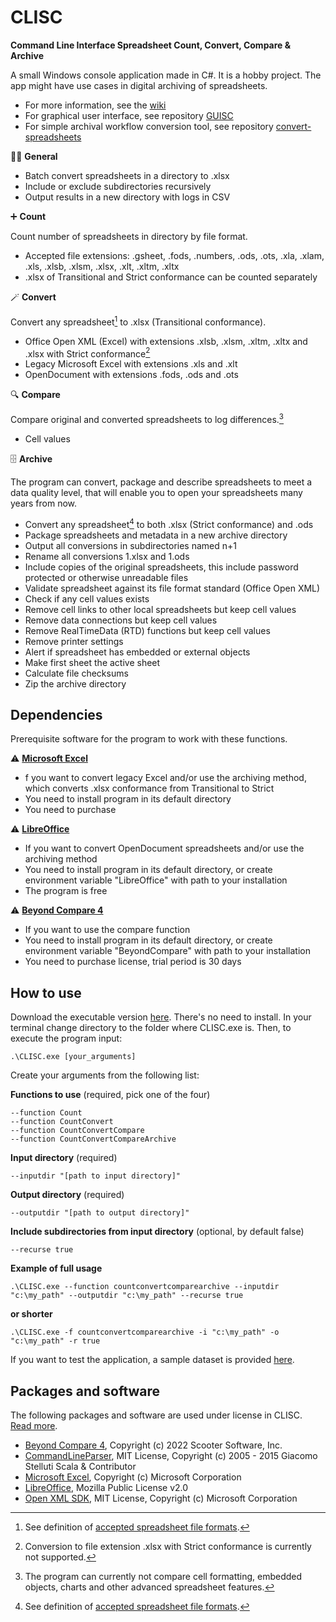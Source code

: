 # CLISC
**Command Line Interface Spreadsheet Count, Convert, Compare & Archive**

A small Windows console application made in C#. It is a hobby project. The app might have use cases in digital archiving of spreadsheets. 

* For more information, see the [wiki](https://github.com/Asbjoedt/CLISC/wiki)
* For graphical user interface, see repository [GUISC](https://github.com/Asbjoedt/GUISC)
* For simple archival workflow conversion tool, see repository [convert-spreadsheets](https://github.com/Asbjoedt/convert-spreadsheets)

:rainbow_flag: **General**

* Batch convert spreadsheets in a directory to .xlsx
* Include or exclude subdirectories recursively
* Output results in a new directory with logs in CSV

:heavy_plus_sign: **Count**

Count number of spreadsheets in directory by file format. 
* Accepted file extensions: .gsheet, .fods, .numbers, .ods, .ots, .xla, .xlam, .xls, .xlsb, .xlsm, .xlsx, .xlt, .xltm, .xltx
* .xlsx of Transitional and Strict conformance can be counted separately

:magic_wand: **Convert**

Convert any spreadsheet[^1] to .xlsx (Transitional conformance).
* Office Open XML (Excel) with extensions .xlsb, .xlsm, .xltm, .xltx and .xlsx with Strict conformance[^2]
* Legacy Microsoft Excel with extensions .xls and .xlt
* OpenDocument with extensions .fods, .ods and .ots

:mag: **Compare**

Compare original and converted spreadsheets to log differences.[^3]
* Cell values

:file_cabinet: **Archive**

The program can convert, package and describe spreadsheets to meet a data quality level, that will enable you to open your spreadsheets many years from now. 
* Convert any spreadsheet[^1] to both .xlsx (Strict conformance) and .ods
* Package spreadsheets and metadata in a new archive directory
* Output all conversions in subdirectories named n+1
* Rename all conversions 1.xlsx and 1.ods
* Include copies of the original spreadsheets, this include password protected or otherwise unreadable files
* Validate spreadsheet against its file format standard (Office Open XML)
* Check if any cell values exists
* Remove cell links to other local spreadsheets but keep cell values
* Remove data connections but keep cell values
* Remove RealTimeData (RTD) functions but keep cell values
* Remove printer settings
* Alert if spreadsheet has embedded or external objects
* Make first sheet the active sheet
* Calculate file checksums
* Zip the archive directory

## Dependencies
Prerequisite software for the program to work with these functions.

:warning: **[Microsoft Excel](https://www.microsoft.com/en-us/microsoft-365/excel)**
* f you want to convert legacy Excel and/or use the archiving method, which converts .xlsx conformance from Transitional to Strict
* You need to install program in its default directory
* You need to purchase

:warning: **[LibreOffice](https://www.libreoffice.org/)**
* If you want to convert OpenDocument spreadsheets and/or use the archiving method
* You need to install program in its default directory, or create environment variable "LibreOffice" with path to your installation
* The program is free

:warning: **[Beyond Compare 4](https://www.scootersoftware.com/)**
* If you want to use the compare function
* You need to install program in its default directory, or create environment variable "BeyondCompare" with path to your installation
* You need to purchase license, trial period is 30 days

## How to use
Download the executable version [here](https://github.com/Asbjoedt/CLISC/releases). There's no need to install. In your terminal change directory to the folder where CLISC.exe is. Then, to execute the program input:

```
.\CLISC.exe [your_arguments]
```

Create your arguments from the following list:

**Functions to use** (required, pick one of the four)
```
--function Count
--function CountConvert
--function CountConvertCompare
--function CountConvertCompareArchive
```
**Input directory** (required)
```
--inputdir "[path to input directory]"
```
**Output directory** (required)
```
--outputdir "[path to output directory]"
```
**Include subdirectories from input directory** (optional, by default false)
```
--recurse true
```
**Example of full usage**
```
.\CLISC.exe --function countconvertcomparearchive --inputdir "c:\my_path" --outputdir "c:\my_path" --recurse true
```
**or shorter**
```
.\CLISC.exe -f countconvertcomparearchive -i "c:\my_path" -o "c:\my_path" -r true
```

If you want to test the application, a sample dataset is provided [here](https://github.com/Asbjoedt/CLISC/tree/master/Sample%20data).

## Packages and software

The following packages and software are used under license in CLISC. [Read more](https://github.com/Asbjoedt/CLISC/wiki/Dependencies).

* [Beyond Compare 4](https://www.scootersoftware.com/index.php), Copyright (c) 2022 Scooter Software, Inc.
* [CommandLineParser](https://github.com/commandlineparser/commandline), MIT License, Copyright (c) 2005 - 2015 Giacomo Stelluti Scala & Contributor
* [Microsoft Excel](https://www.microsoft.com/en-us/microsoft-365/excel), Copyright (c) Microsoft Corporation
* [LibreOffice](https://www.libreoffice.org/), Mozilla Public License v2.0
* [Open XML SDK](https://github.com/OfficeDev/Open-XML-SDK), MIT License, Copyright (c) Microsoft Corporation

[^1]: See definition of [accepted spreadsheet file formats](https://github.com/Asbjoedt/CLISC/wiki/Spreadsheet-File-Formats).
[^2]: Conversion to file extension .xlsx with Strict conformance is currently not supported.
[^3]: The program can currently not compare cell formatting, embedded objects, charts and other advanced spreadsheet features.
